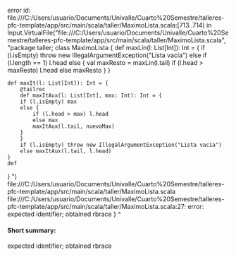error id: file:///C:/Users/usuario/Documents/Univalle/Cuarto%20Semestre/talleres-pfc-template/app/src/main/scala/taller/MaximoLista.scala:[713..714) in Input.VirtualFile("file:///C:/Users/usuario/Documents/Univalle/Cuarto%20Semestre/talleres-pfc-template/app/src/main/scala/taller/MaximoLista.scala", "package taller;
class MaximoLista {
    def maxLin(l: List[Int]): Int = {
        if (l.isEmpty) throw new IllegalArgumentException("Lista vacía")
        else if (l.length == 1) l.head
        else {
        val maxResto = maxLin(l.tail)
        if (l.head > maxResto) l.head
        else maxResto
        }
    }
    
    def maxIt(l: List[Int]): Int = {
        @tailrec
        def maxItAux(l: List[Int], max: Int): Int = {
        if (l.isEmpty) max
        else {
            if (l.head > max) l.head 
            else max
            maxItAux(l.tail, nuevoMax)
        }
        }
        if (l.isEmpty) throw new IllegalArgumentException("Lista vacía")
        else maxItAux(l.tail, l.head)
    }
    def
}
")
file:///C:/Users/usuario/Documents/Univalle/Cuarto%20Semestre/talleres-pfc-template/app/src/main/scala/taller/MaximoLista.scala
file:///C:/Users/usuario/Documents/Univalle/Cuarto%20Semestre/talleres-pfc-template/app/src/main/scala/taller/MaximoLista.scala:27: error: expected identifier; obtained rbrace
}
^
#### Short summary: 

expected identifier; obtained rbrace